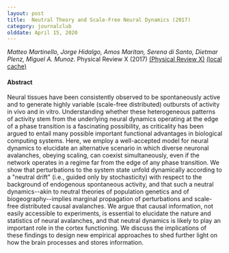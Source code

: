 ```yaml
---
layout: post
title:  Neutral Theory and Scale-Free Neural Dynamics (2017)
category: journalclub
olddate: April 15, 2020
---
```

 
*Matteo Martinello, Jorge Hidalgo, Amos Maritan, Serena di Santo, Dietmar Plenz, Miguel A. Munoz*. Physical Review X (2017) 
[(Physical Review X)](https://link.aps.org/doi/10.1103/PhysRevX.7.041071)
[(local cache)]({{site.url}}/journalclub/JCpapers/Martinello_2017_Scale_Free.pdf)

#### Abstract
Neural tissues have been consistently observed to be spontaneously active and to generate highly variable (scale-free distributed) outbursts of activity in vivo and in vitro. Understanding whether these heterogeneous patterns of activity stem from the underlying neural dynamics operating at the edge of a phase transition is a fascinating possibility, as criticality has been argued to entail many possible important functional advantages in biological computing systems. Here, we employ a well-accepted model for neural dynamics to elucidate an alternative scenario in which diverse neuronal avalanches, obeying scaling, can coexist simultaneously, even if the network operates in a regime far from the edge of any phase transition. We show that perturbations to the system state unfold dynamically according to a "neutral drift" (i.e., guided only by stochasticity) with respect to the background of endogenous spontaneous activity, and that such a neutral dynamics--akin to neutral theories of population genetics and of biogeography--implies marginal propagation of perturbations and scale-free distributed causal avalanches. We argue that causal information, not easily accessible to experiments, is essential to elucidate the nature and statistics of neural avalanches, and that neutral dynamics is likely to play an important role in the cortex functioning. We discuss the implications of these findings to design new empirical approaches to shed further light on how the brain processes and stores information.